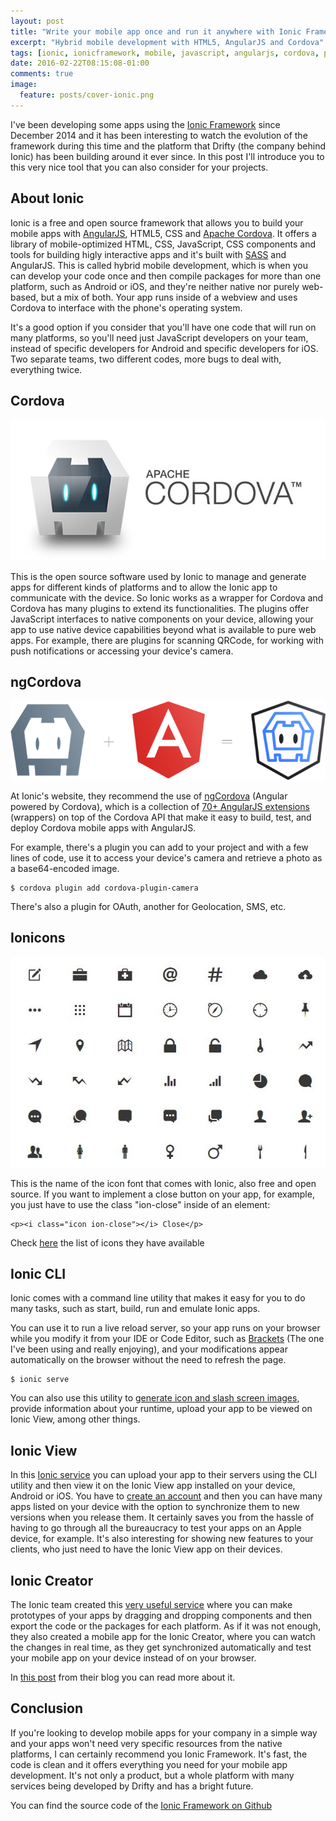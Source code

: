 ```yaml
---
layout: post
title: "Write your mobile app once and run it anywhere with Ionic Framework"
excerpt: "Hybrid mobile development with HTML5, AngularJS and Cordova"
tags: [ionic, ionicframework, mobile, javascript, angularjs, cordova, phonegap, html, css, sass]
date: 2016-02-22T08:15:08-01:00
comments: true
image:
  feature: posts/cover-ionic.png
---
```


I've been developing some apps using the [Ionic Framework](http://ionicframework.com/) since December 2014 and it has been interesting to watch the evolution of the framework during this time and the platform that Drifty (the company behind Ionic) has been building around it ever since. In this post I'll introduce you to this very nice tool that you can also consider for your projects.

About Ionic
-----------

Ionic is a free and open source framework that allows you to build your mobile apps with [AngularJS](https://angularjs.org/), HTML5, CSS and [Apache Cordova](https://cordova.apache.org/). It offers a library of mobile-optimized HTML, CSS, JavaScript, CSS components and tools for building higly interactive apps and it's built with [SASS](http://sass-lang.com/) and AngularJS. This is called hybrid mobile development, which is when you can develop your code once and then compile packages for more than one platform, such as Android or iOS, and they're neither native nor purely web-based, but a mix of both. Your app runs inside of a webview and uses Cordova to interface with the phone's operating system.

It's a good option if you consider that you'll have one code that will run on many platforms, so you'll need just JavaScript developers on your team, instead of specific developers for Android and specific developers for iOS. Two separate teams, two different codes, more bugs to deal with, everything twice.

Cordova
-------

![alt text](/images/posts/cordova.jpg "Cordova")

This is the open source software used by Ionic to manage and generate apps for different kinds of platforms and to allow the Ionic app to communicate with the device. So Ionic works as a wrapper for Cordova and Cordova has many plugins to extend its functionalities. The plugins offer JavaScript interfaces to native components on your device, allowing your app to use native device capabilities beyond what is available to pure web apps. For example, there are plugins for scanning QRCode, for working with push notifications or accessing your device's camera.

ngCordova
---------

![alt text](/images/posts/ngcordova.png "ngCordova")

At Ionic's website, they recommend the use of [ngCordova](http://ngcordova.com/) (Angular powered by Cordova), which is a collection of [70+ AngularJS extensions](http://ngcordova.com/docs/plugins/) (wrappers) on top of the Cordova API that make it easy to build, test, and deploy Cordova mobile apps with AngularJS. 

For example, there's a plugin you can add to your project and with a few lines of code, use it to access your device's camera and retrieve a photo as a base64-encoded image. 

```
$ cordova plugin add cordova-plugin-camera
```

There's also a plugin for OAuth, another for Geolocation, SMS, etc.

Ionicons
--------

![alt text](/images/posts/ionicons.jpg "Ionicons")

This is the name of the icon font that comes with Ionic, also free and open source. If you want to implement a close button on your app, for example, you just have to use the class "ion-close" inside of an element:

```
<p><i class="icon ion-close"></i> Close</p>
```

Check [here](http://ionicons.com/) the list of icons they have available

Ionic CLI
---------

Ionic comes with a command line utility that makes it easy for you to do many tasks, such as start, build, run and emulate Ionic apps. 

You can use it to run a live reload server, so your app runs on your browser while you modify it from your IDE or Code Editor, such as [Brackets](http://brackets.io/) (The one I've been using and really enjoying), and your modifications appear automatically on the browser without the need to refresh the page.

```
$ ionic serve
```

You can also use this utility to [generate icon and slash screen images](http://ionicframework.com/docs/cli/icon-splashscreen.html), provide information about your runtime, upload your app to be viewed on Ionic View, among other things.

Ionic View
----------

In this [Ionic service](http://ionicframework.com/docs/cli/uploading_viewing.html) you can upload your app to their servers using the CLI utility and then view it on the Ionic View app installed on your device, Android or iOS. You have to [create an account](http://apps.ionic.io/signup) and then you can have many apps listed on your device with the option to synchronize them to new versions when you release them. It certainly saves you from the hassle of having to go through all the bureaucracy to test your apps on an Apple device, for example. It's also interesting for showing new features to your clients, who just need to have the Ionic View app on their devices.

Ionic Creator
-------------

The Ionic team created this [very useful service](http://ionic.io/products/creator) where you can make prototypes of your apps by dragging and dropping components and then export the code or the packages for each platform. As if it was not enough, they also created a mobile app for the Ionic Creator, where you can watch the changes in real time, as they get synchronized automatically and test your mobile app on your device instead of on your browser. 

In [this post](http://blog.ionic.io/announcing-the-new-ionic-creator/) from their blog you can read more about it.

Conclusion
----------

If you're looking to develop mobile apps for your company in a simple way and your apps won't need very specific resources from the native platforms, I can certainly recommend you Ionic Framework. It's fast, the code is clean and it offers everything you need for your mobile app development. It's not only a product, but a whole platform with many services being developed by Drifty and has a bright future.

You can find the source code of the [Ionic Framework on Github](https://github.com/driftyco/ionic)


